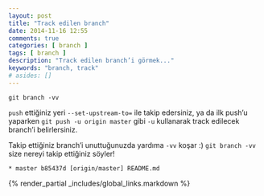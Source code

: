 ```yaml
---
layout: post
title: "Track edilen branch"
date: 2014-11-16 12:55
comments: true
categories: [ branch ]
tags: [ branch ]
description: "Track edilen branch’i görmek..."
keywords: "branch, track"
# asides: []
---
```


    git branch -vv

<!-- more -->

`push` ettiğiniz yeri `--set-upstream-to=` ile takip edersiniz, ya da ilk
push’u yaparken `git push -u origin master` gibi `-u` kullanarak track edilecek
branch’i belirlersiniz.

Takip ettiğiniz branch’i unuttuğunuzda yardıma `-vv` koşar :) `git branch -vv`
size nereyi takip ettiğiniz söyler!

    * master b85437d [origin/master] README.md

{% render_partial _includes/global_links.markdown %}
